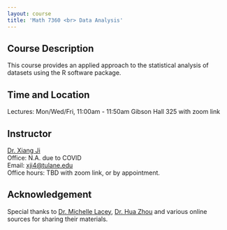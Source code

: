 ```yaml
---
layout: course
title: 'Math 7360 <br> Data Analysis'
---
```


## Course Description

This course provides an applied approach to the statistical analysis of datasets using the R software package.

## Time and Location

Lectures: Mon/Wed/Fri, 11:00am - 11:50am Gibson Hall 325 with zoom link
## Instructor

[Dr. Xiang Ji](https://sse.tulane.edu/math/faculty/ji)\
Office: N.A. due to COVID\
Email: <xji4@tulane.edu>\
Office hours: TBD with zoom link, or by appointment.


## Acknowledgement

Special thanks to [Dr. Michelle Lacey](https://sse.tulane.edu/math/faculty/lacey), [Dr. Hua Zhou](http://hua-zhou.github.io/) and various online sources for sharing their materials.

